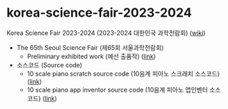 # korea-science-fair-2023-2024
Korea Science Fair 2023-2024 (2023-2024 대한민국 과학전람회) ([wiki](https://namu.wiki/w/%EC%A0%84%EA%B5%AD%EA%B3%BC%ED%95%99%EC%A0%84%EB%9E%8C%ED%9A%8C))
- The 65th Seoul Science Fair (제65회 서울과학전람회)
  - Preliminary exhibited work (예선 출품작) ([link](seoul-preliminary))
- 소스코드 (Source code)
  - 10 scale piano scratch source code (10음계 피아노 스크래치 소스코드) ([link](scratch))
  - 10 scale piano app inventor source code (10음계 피아노 앱인벤터 소스코드) ([link](app_inventor))
